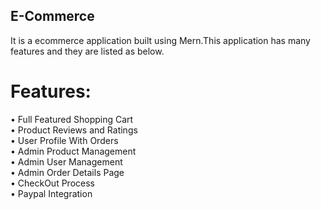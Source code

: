 ## E-Commerce
It is a ecommerce application built using Mern.This application has many features and they are listed as below. <br/>
# Features:
• Full Featured Shopping Cart <br/>
• Product Reviews and Ratings <br/>
• User Profile With Orders    <br/>
• Admin Product Management    <br/>
• Admin User Management       <br/>
• Admin Order Details Page    <br/>
• CheckOut Process            <br/>
• Paypal Integration          <br/>
